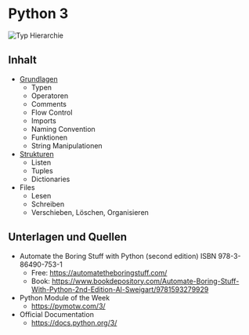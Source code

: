 # Python 3
![Typ Hierarchie](https://upload.wikimedia.org/wikipedia/commons/thumb/c/c3/Python-logo-notext.svg/115px-Python-logo-notext.svg.png)
## Inhalt
- [Grundlagen](Grundlagen.md)
  - Typen
  - Operatoren
  - Comments
  - Flow Control
  - Imports
  - Naming Convention
  - Funktionen
  -   String Manipulationen
- [Strukturen](Strukturen.md)
  -  Listen
    - Tuples
  -  Dictionaries
-  Files
    -  Lesen
    -  Schreiben
    -  Verschieben, Löschen, Organisieren
## Unterlagen und Quellen
- Automate the Boring Stuff with Python (second edition) ISBN 978-3-86490-753-1
  - Free: https://automatetheboringstuff.com/
  - Book: https://www.bookdepository.com/Automate-Boring-Stuff-With-Python-2nd-Edition-Al-Sweigart/9781593279929
- Python Module of the Week
  - https://pymotw.com/3/
- Official Documentation
  - https://docs.python.org/3/

